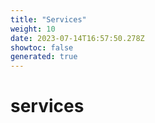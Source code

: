 ```yaml
---
title: "Services"
weight: 10
date: 2023-07-14T16:57:50.278Z
showtoc: false
generated: true
---
```

<!-- This file was generated from the Vendure source. Do not modify. Instead, re-run the "docs:build" script -->


# services